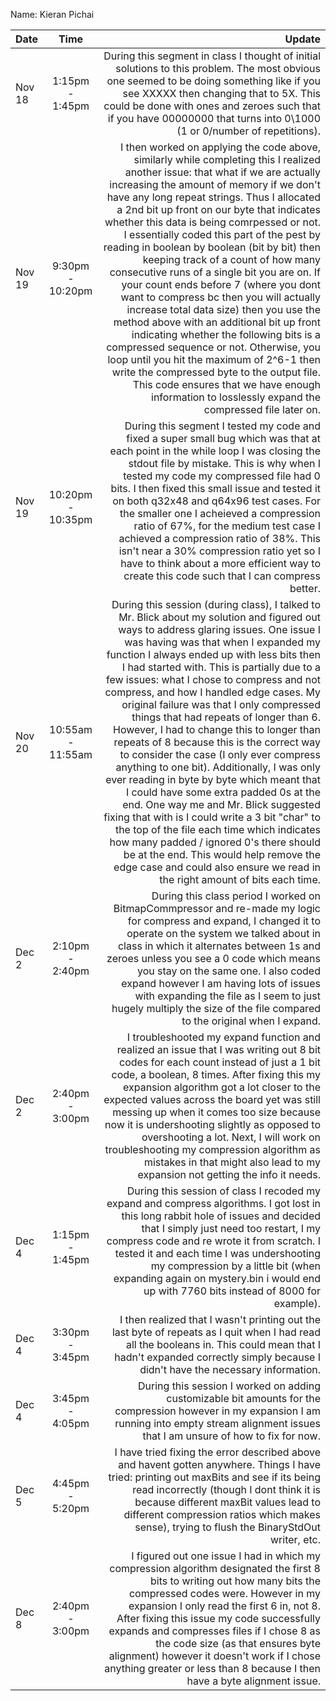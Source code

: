 Name: Kieran Pichai

| Date   |       Time        |                                                                                                                                                                                                                                                                                                                                                                                                                                                                                                                                                                                                                                                                                                                                                                                                                                                                                                                                                                                                                                              Update |
|:-------|:-----------------:|----------------------------------------------------------------------------------------------------------------------------------------------------------------------------------------------------------------------------------------------------------------------------------------------------------------------------------------------------------------------------------------------------------------------------------------------------------------------------------------------------------------------------------------------------------------------------------------------------------------------------------------------------------------------------------------------------------------------------------------------------------------------------------------------------------------------------------------------------------------------------------------------------------------------------------------------------------------------------------------------------------------------------------------------------:|
| Nov 18 |  1:15pm - 1:45pm  |                                                                                                                                                                                                                                                                                                                                                                                                                                                                                                                                                                                                                                                                                                                                        During this segment in class I thought of initial solutions to this problem. The most obvious one seemed to be doing something like if you see XXXXX then changing that to 5X. This could be done with ones and zeroes such that if you have 00000000 that turns into 0\1000 (1 or 0/number of repetitions). |
| Nov 19 | 9:30pm - 10:20pm  |                                                                         I then worked on applying the code above, similarly while completing this I realized another issue: that what if we are actually increasing the amount of memory if we don't have any long repeat strings. Thus I allocated a 2nd bit up front on our byte that indicates whether this data is being comrpessed or not. I essentially coded this part of the pest by reading in boolean by boolean (bit by bit) then keeping track of a count of how many consecutive runs of a single bit you are on. If your count ends before 7 (where you dont want to compress bc then you will actually increase total data size) then you use the method above with an additional bit up front indicating whether the following bits is a compressed sequence or not. Otherwise, you loop until you hit the maximum of 2^6-1 then write the compressed byte to the output file. This code ensures that we have enough information to losslessly expand the compressed file later on. |
| Nov 19 | 10:20pm - 10:35pm |                                                                                                                                                                                                                                                                                                                                                                                                                                                             During this segment I tested my code and fixed a super small bug which was that at each point in the while loop I was closing the stdout file by mistake. This is why when I tested my code my compressed file had 0 bits. I then fixed this small issue and tested it on both q32x48 and q64x96 test cases. For the smaller one I acheieved a compression ratio of 67%, for the medium test case I achieved a compression ratio of 38%. This isn't near a 30% compression ratio yet so I have to think about a more efficient way to create this code such that I can compress better. |
| Nov 20 | 10:55am - 11:55am | During this session (during class), I talked to Mr. Blick about my solution and figured out ways to address glaring issues. One issue I was having was that when I expanded my function I always ended up with less bits then I had started with. This is partially due to a few issues: what I chose to compress and not compress, and how I handled edge cases. My original failure was that I only compressed things that had repeats of longer than 6. However, I had to change this to longer than repeats of 8 because this is the correct way to consider the case (I only ever compress anything to one bit). Additionally, I was only ever reading in byte by byte which meant that I could have some extra padded 0s at the end. One way me and Mr. Blick suggested fixing that with is I could write a 3 bit "char" to the top of the file each time which indicates how many padded / ignored 0's there should be at the end. This would help remove the edge case and could also ensure we read in the right amount of bits each time. |
| Dec 2  |  2:10pm - 2:40pm  |                                                                                                                                                                                                                                                                                                                                                                                                                                                                                                                                                                                        During this class period I worked on BitmapCommpressor and re-made my logic for compress and expand, I changed it to operate on the system we talked about in class in which it alternates between 1s and zeroes unless you see a 0 code which means you stay on the same one. I also coded expand however I am having lots of issues with expanding the file as I seem to just hugely multiply the size of the file compared to the original when I expand. |
| Dec 2  |  2:40pm - 3:00pm  |                                                                                                                                                                                                                                                                                                                                                                                                                                                                                                         I troubleshooted my expand function and realized an issue that I was writing out 8 bit codes for each count instead of just a 1 bit code, a boolean, 8 times. After fixing this my expansion algorithm got a lot closer to the expected values across the board yet was still messing up when it comes too size because now it is undershooting slightly as opposed to overshooting a lot. Next, I will work on troubleshooting my compression algorithm as mistakes in that might also lead to my expansion not getting the info it needs. |
| Dec 4  |  1:15pm - 1:45pm  |                                                                                                                                                                                                                                                                                                                                                                                                                                                                                                                                                                                                                                             During this session of class I recoded my expand and compress algorithms. I got lost in this long rabbit hole of issues and decided that I simply just need too restart, I my compress code and re wrote it from scratch. I tested it and each time I was undershooting my compression by a little bit (when expanding again on mystery.bin i would end up with 7760 bits instead of 8000 for example). |
| Dec 4  |  3:30pm - 3:45pm  |                                                                                                                                                                                                                                                                                                                                                                                                                                                                                                                                                                                                                                                                                                                                                                                                                         I then realized that I wasn't printing out the last byte of repeats as I quit when I had read all the booleans in. This could mean that I hadn't expanded correctly simply because I didn't have the necessary information. |
| Dec 4  |  3:45pm - 4:05pm  |                                                                                                                                                                                                                                                                                                                                                                                                                                                                                                                                                                                                                                                                                                                                                                                                                                                 During this session I worked on adding customizable bit amounts for the compression however in my expansion I am running into empty stream alignment issues that I am unsure of how to fix for now. |
| Dec 5  |  4:45pm - 5:20pm  |                                                                                                                                                                                                                                                                                                                                                                                                                                                                                                                                                                                                                                                                                                                         I have tried fixing the error described above and havent gotten anywhere. Things I have tried: printing out maxBits and see if its being read incorrectly (though I dont think it is because different maxBit values lead to different compression ratios which makes sense), trying to flush the BinaryStdOut writer, etc. |
| Dec 8  |  2:40pm - 3:00pm  |                                                                                                                                                                                                                                                                                                                                                                                                                                                                                                                                                                              I figured out one issue I had in which my compression algorithm designated the first 8 bits to writing out how many bits the compressed codes were. However in my expansion I only read the first 6 in, not 8. After fixing this issue my code successfully expands and compresses files if I chose 8 as the code size (as that ensures byte alignment) however it doesn't work if I chose anything greater or less than 8 because I then have a byte alignment issue. |
